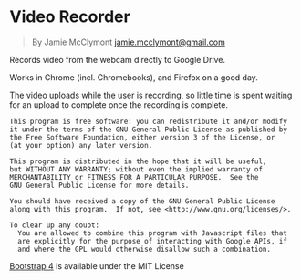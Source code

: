 # Video Recorder

> By Jamie McClymont <jamie.mcclymont@gmail.com>

Records video from the webcam directly to Google Drive.

Works in Chrome (incl. Chromebooks), and Firefox on a good day.

The video uploads while the user is recording, so little time is spent waiting for an upload to complete once the recording is complete.

    This program is free software: you can redistribute it and/or modify
    it under the terms of the GNU General Public License as published by
    the Free Software Foundation, either version 3 of the License, or
    (at your option) any later version.

    This program is distributed in the hope that it will be useful,
    but WITHOUT ANY WARRANTY; without even the implied warranty of
    MERCHANTABILITY or FITNESS FOR A PARTICULAR PURPOSE.  See the
    GNU General Public License for more details.

    You should have received a copy of the GNU General Public License
    along with this program.  If not, see <http://www.gnu.org/licenses/>.
	
	To clear up any doubt:
	  You are allowed to combine this program with Javascript files that 
	  are explicitly for the purpose of interacting with Google APIs, if
	  and where the GPL would otherwise disallow such a combination.

[Bootstrap 4](https://getbootstrap.com) is available under the MIT License
